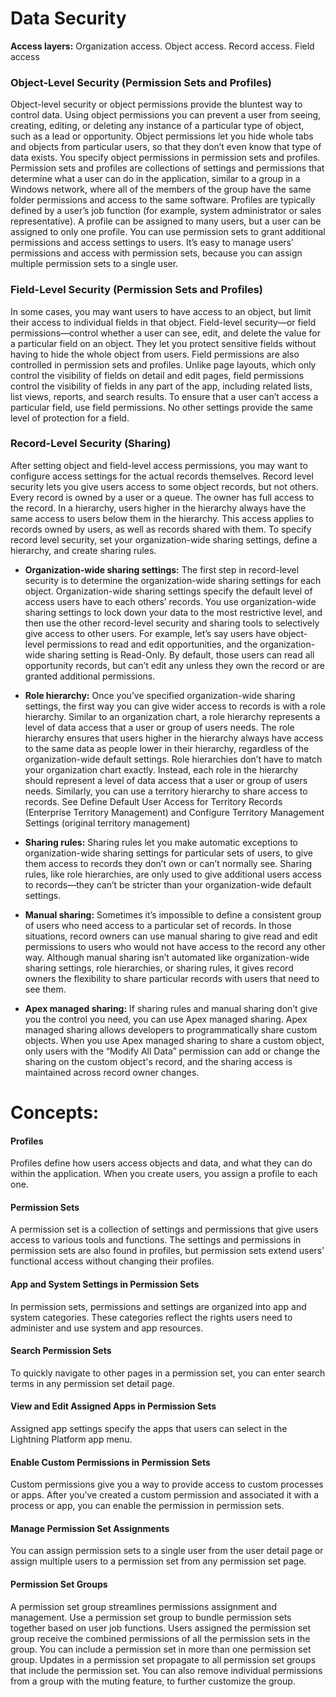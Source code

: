 # Data Security
**Access layers:** Organization access. Object access. Record access. Field access

### Object-Level Security (Permission Sets and Profiles)
Object-level security or object permissions provide the bluntest way to control data. Using object permissions you can prevent a user from seeing, creating, editing, or deleting any instance of a particular type of object, such as a lead or opportunity. Object permissions let you hide whole tabs and objects from particular users, so that they don’t even know that type of data exists.
You specify object permissions in permission sets and profiles. Permission sets and profiles are collections of settings and permissions that determine what a user can do in the application, similar to a group in a Windows network, where all of the members of the group have the same folder permissions and access to the same software.
Profiles are typically defined by a user’s job function (for example, system administrator or sales representative). A profile can be assigned to many users, but a user can be assigned to only one profile. You can use permission sets to grant additional permissions and access settings to users. It’s easy to manage users’ permissions and access with permission sets, because you can assign multiple permission sets to a single user.

### Field-Level Security (Permission Sets and Profiles)
In some cases, you may want users to have access to an object, but limit their access to individual fields in that object. Field-level security—or field permissions—control whether a user can see, edit, and delete the value for a particular field on an object. They let you protect sensitive fields without having to hide the whole object from users. Field permissions are also controlled in permission sets and profiles.
Unlike page layouts, which only control the visibility of fields on detail and edit pages, field permissions control the visibility of fields in any part of the app, including related lists, list views, reports, and search results. To ensure that a user can’t access a particular field, use field permissions. No other settings provide the same level of protection for a field.

### Record-Level Security (Sharing)
After setting object and field-level access permissions, you may want to configure access settings for the actual records themselves. Record level security lets you give users access to some object records, but not others. Every record is owned by a user or a queue. The owner has full access to the record. In a hierarchy, users higher in the hierarchy always have the same access to users below them in the hierarchy. This access applies to records owned by users, as well as records shared with them.
To specify record level security, set your organization-wide sharing settings, define a hierarchy, and create sharing rules.

* **Organization-wide sharing settings:** The first step in record-level security is to determine the organization-wide sharing settings for each object. Organization-wide sharing settings specify the default level of access users have to each others’ records.
You use organization-wide sharing settings to lock down your data to the most restrictive level, and then use the other record-level security and sharing tools to selectively give access to other users. For example, let’s say users have object-level permissions to read and edit opportunities, and the organization-wide sharing setting is Read-Only. By default, those users can read all opportunity records, but can’t edit any unless they own the record or are granted additional permissions.
* **Role hierarchy:** Once you’ve specified organization-wide sharing settings, the first way you can give wider access to records is with a role hierarchy. Similar to an organization chart, a role hierarchy represents a level of data access that a user or group of users needs. The role hierarchy ensures that users higher in the hierarchy always have access to the same data as people lower in their hierarchy, regardless of the organization-wide default settings. Role hierarchies don’t have to match your organization chart exactly. Instead, each role in the hierarchy should represent a level of data access that a user or group of users needs.
Similarly, you can use a territory hierarchy to share access to records. See Define Default User Access for Territory Records (Enterprise Territory Management) and Configure Territory Management Settings (original territory management)

* **Sharing rules:** Sharing rules let you make automatic exceptions to organization-wide sharing settings for particular sets of users, to give them access to records they don’t own or can’t normally see. Sharing rules, like role hierarchies, are only used to give additional users access to records—they can’t be stricter than your organization-wide default settings.

* **Manual sharing:** Sometimes it’s impossible to define a consistent group of users who need access to a particular set of records. In those situations, record owners can use manual sharing to give read and edit permissions to users who would not have access to the record any other way. Although manual sharing isn’t automated like organization-wide sharing settings, role hierarchies, or sharing rules, it gives record owners the flexibility to share particular records with users that need to see them.

* **Apex managed sharing:** If sharing rules and manual sharing don’t give you the control you need, you can use Apex managed sharing. Apex managed sharing allows developers to programmatically share custom objects. When you use Apex managed sharing to share a custom object, only users with the “Modify All Data” permission can add or change the sharing on the custom object's record, and the sharing access is maintained across record owner changes.

# Concepts: 

#### Profiles
Profiles define how users access objects and data, and what they can do within the application. When you create users, you assign a profile to each one.

#### Permission Sets
A permission set is a collection of settings and permissions that give users access to various tools and functions. The settings and permissions in permission sets are also found in profiles, but permission sets extend users’ functional access without changing their profiles.

#### App and System Settings in Permission Sets
In permission sets, permissions and settings are organized into app and system categories. These categories reflect the rights users need to administer and use system and app resources.

#### Search Permission Sets
To quickly navigate to other pages in a permission set, you can enter search terms in any permission set detail page.

#### View and Edit Assigned Apps in Permission Sets
Assigned app settings specify the apps that users can select in the Lightning Platform app menu.

#### Enable Custom Permissions in Permission Sets
Custom permissions give you a way to provide access to custom processes or apps. After you’ve created a custom permission and associated it with a process or app, you can enable the permission in permission sets.

#### Manage Permission Set Assignments
You can assign permission sets to a single user from the user detail page or assign multiple users to a permission set from any permission set page.

#### Permission Set Groups
A permission set group streamlines permissions assignment and management. Use a permission set group to bundle permission sets together based on user job functions. Users assigned the permission set group receive the combined permissions of all the permission sets in the group. You can include a permission set in more than one permission set group. Updates in a permission set propagate to all permission set groups that include the permission set. You can also remove individual permissions from a group with the muting feature, to further customize the group.
